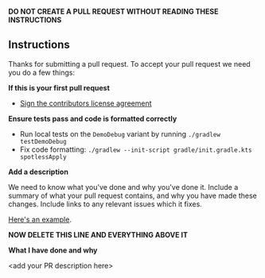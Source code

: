 **DO NOT CREATE A PULL REQUEST WITHOUT READING THESE INSTRUCTIONS**

## Instructions
Thanks for submitting a pull request. To accept your pull request we need you do a few things: 

**If this is your first pull request**

- [Sign the contributors license agreement](https://cla.developers.google.com/)

**Ensure tests pass and code is formatted correctly**

- Run local tests on the `DemoDebug` variant by running `./gradlew testDemoDebug`
- Fix code formatting: `./gradlew --init-script gradle/init.gradle.kts spotlessApply`

**Add a description**

We need to know what you've done and why you've done it. Include a summary of what your pull request contains, and why you have made these changes. Include links to any relevant issues which it fixes.

[Here's an example](https://github.com/android/nowinandroid/pull/1257).

**NOW DELETE THIS LINE AND EVERYTHING ABOVE IT**

**What I have done and why**

\<add your PR description here\> 
